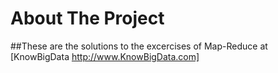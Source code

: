 # About The Project
##These are the solutions to the excercises of Map-Reduce at [KnowBigData http://www.KnowBigData.com]
